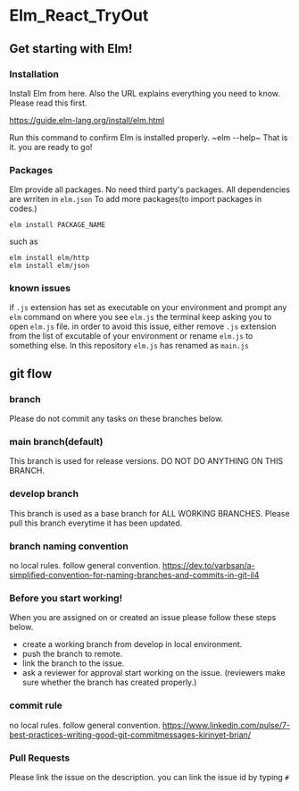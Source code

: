 # Elm_React_TryOut

## Get starting with Elm!

### Installation
Install Elm from here. Also the URL explains everything you need to know. Please read this first.

https://guide.elm-lang.org/install/elm.html

Run this command to confirm Elm is installed properly.
~elm --help~
That is it. you are ready to go!

### Packages
Elm provide all packages. No need third party's packages.
All dependencies are wrriten in `elm.json`
To add more packages(to import packages in codes.)
```
elm install PACKAGE_NAME
```
such as
```
elm install elm/http
elm install elm/json
```
### known issues
if `.js` extension has set as executable on your environment and prompt any `elm` command on where you see `elm.js` the terminal keep asking you to open `elm.js` file.
in order to avoid this issue, either remove `.js` extension from the list of excutable of your environment or rename `elm.js` to something else. In this repository `elm.js` has renamed as `main.js`

## git flow

### branch
Please do not commit any tasks on these branches below.

### main branch(default)
This branch is used for release versions. DO NOT DO ANYTHING ON THIS BRANCH.

### develop branch
This branch is used as a base branch for ALL WORKING BRANCHES.
Please pull this branch everytime it has been updated.

### branch naming convention
no local rules. follow general convention.
https://dev.to/varbsan/a-simplified-convention-for-naming-branches-and-commits-in-git-il4

### Before you start working!
When you are assigned on or created an issue please follow these steps below.
- create a working branch from develop in local environment.
- push the branch to remote. 
- link the branch to the issue.
- ask a reviewer for approval start working on the issue. (reviewers make sure whether the branch has created properly.)

### commit rule
no local rules. follow general convention.
https://www.linkedin.com/pulse/7-best-practices-writing-good-git-commitmessages-kirinyet-brian/

### Pull Requests
Please link the issue on the description. you can link the issue id by typing `#`
